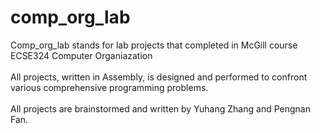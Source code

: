 # comp_org_lab
Comp_org_lab stands for lab projects that completed in McGill course ECSE324 Computer Organiazation </br>
</br>
All projects, written in Assembly, is designed and performed to confront various comprehensive programming problems.</br>
</br>
All projects are brainstormed and written by Yuhang Zhang and Pengnan Fan.
